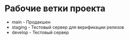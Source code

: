 
# Рабочие ветки проекта

- main - Продакшен
- staging - Тестовый сервер для верификации релизов
- develop - Тестовый сервер
